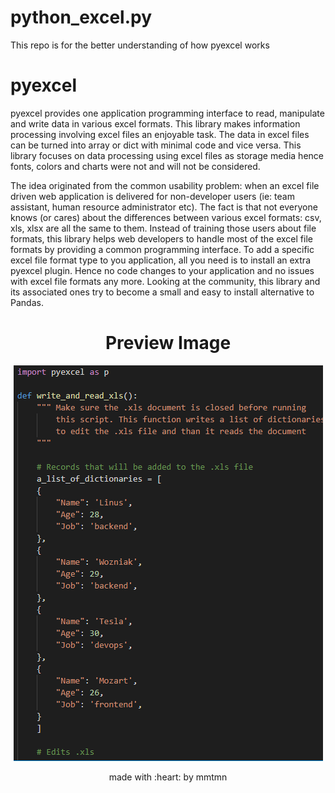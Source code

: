 # python_excel.py
This repo is for the better understanding of how pyexcel works

# pyexcel
pyexcel provides one application programming interface to read, manipulate and write data in various excel formats. This library makes information processing involving excel files an enjoyable task. The data in excel files can be turned into array or dict with minimal code and vice versa. This library focuses on data processing using excel files as storage media hence fonts, colors and charts were not and will not be considered.

The idea originated from the common usability problem: when an excel file driven web application is delivered for non-developer users (ie: team assistant, human resource administrator etc). The fact is that not everyone knows (or cares) about the differences between various excel formats: csv, xls, xlsx are all the same to them. Instead of training those users about file formats, this library helps web developers to handle most of the excel file formats by providing a common programming interface. To add a specific excel file format type to you application, all you need is to install an extra pyexcel plugin. Hence no code changes to your application and no issues with excel file formats any more. Looking at the community, this library and its associated ones try to become a small and easy to install alternative to Pandas.

<div align=center>
  
# Preview Image


![Image of main](https://github.com/mmtmn/python_excel/blob/master/README_image/python_excel_image.png)

</div>

<p align="center">made with :heart: by mmtmn</p>
